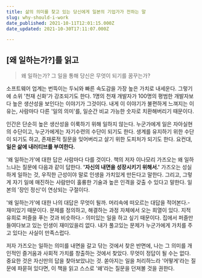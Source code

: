 ```yaml
---
title: 삶의 의미를 찾고 있는 당신에게 일본의 기업가가 전하는 말
slug: why-should-i-work
date_published: 2021-10-11T12:01:15.000Z
date_updated: 2021-10-30T17:11:07.000Z

---
```


## [왜 일하는가?]를 읽고

> 왜 일하는가?
> 그 일을 통해 당신은 무엇이 되기를 꿈꾸는가?

소프트웨어 업계는 번뜩이는 두뇌와 빠른 속도감을 가장 높은 가치로 내세운다. 그렇기에 소위 '천재 신화'가 강조되기도 한다. 1명의 천재 개발자가 100명의 평범한 개발자보다 높은 생산성을 보인다는 이야기가 그것이다. 내게 이 이야기가 불편하게 느껴지는 이유는, 사람마다 다른 '일의 의미'를, 일순간 비교 가능한 숫자로 치환해버리기 때문이다.

인간은 단순히 높은 생산성을 이룩하기 위해 일하지 않는다. 누군가에게 일은 자아실현의 수단이고, 누군가에게는 자기수련의 수단이 되기도 한다. 생계를 유지하기 위한 수단이 되기도 하고, 존재론적 질문을 잊어버리고 살기 위한 도피처가 되기도 한다. 요컨대, **일은 삶에 내러티브를 부여한다.**

'왜 일하는가'에 대한 답은 사람마다 다를 것이다. 책의 저자 이나모리 가즈오는 왜 일하느냐는 질문에 다음과 같이 답한다. ****'자신의 내면을 성장시키기 위해서.'**** 가즈오는 성실하게 일하는 것, 우직한 근성이야 말로 인생을 가치있게 만든다고 말한다. 그리고, 그렇게 자기 일에 매진하는 사람만이 훌륭한 기술과 높은 인격을 갖출 수 있다고 말한다. 일본의 '장인 정신'이 연상되는 구절이다.

'왜 일하는가'에 대한 나의 대답은 무엇이 될까. 머리속에 떠오르는 대답을 적어본다.- 재미있기 때문이다. 문제를 정의하고, 해결하는 과정 자체에서 오는 희열이 있다. 지적 유희로 퍼즐을 푸는 것과 비슷하다.- 의미있는 일을 하고 싶기 때문이다. 집에서 퍼즐만 들여다보고 있는 인생이 재미있을리 없다. 내가 풀고있는 문제가 누군가에게 가치를 주고 있다는 사실이 만족스럽다.

저자 가즈오는 일하는 의미를 내면을 갈고 닦는 것에서 찾은 반면에, 나는 그 의미를 개인적인 즐거움과 사회적 가치를 창출하는 것에서 찾았다. 무엇이 정답이 될 수는 없다. 중요한 것은 자신만의 답을 찾아보았냐는 것. 쏟아지는 일을 처리하느라 '어떻게'라는 질문에 파묻혀 있다면, 이 책을 읽고 스스로 '왜'라는 질문을 던져볼 것을 권한다.
